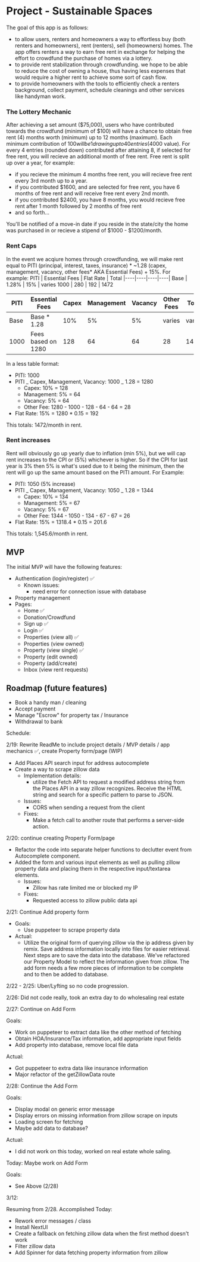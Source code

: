 # Project - Sustainable Spaces

The goal of this app is as follows:

- to allow users, renters and homeowners a way to effortless buy (both renters and homeowners), rent (renters), sell (homeowners) homes. The app offers renters a way to earn free rent in exchange for helping the effort to crowdfund the purchase of homes via a lottery.
- to provide rent stabilization through crowdfunding. we hope to be able to reduce the cost of owning a house, thus having less expenses that would require a higher rent to achieve some sort of cash flow.
- to provide homeowners with the tools to efficiently check a renters background, collect payment, schedule cleanings and other services like handyman work.

### The Lottery Mechanic

After achieving a set amount ($75,000), users who have contributed towards the crowdfund (minimum of $100) will have a chance to obtain free rent (4) months worth (minimum) up to 12 months (maximum). Each minimum contribution of $100 will be 1 drawing up to 40 entries ($4000 value). For every 4 entries (rounded down) contributed after attaining 8, if selected for free rent, you will recieve an additional month of free rent. Free rent is split up over a year, for example:

- if you recieve the minimum 4 months free rent, you will recieve free rent every 3rd month up to a year.
- if you contributed $1600, and are selected for free rent, you have 6 months of free rent and will receive free rent every 2nd month.
- if you contributed $2400, you have 8 months, you would recieve free rent after 1 month followed by 2 months of free rent
- and so forth...

You'll be notified of a move-in date if you reside in the state/city the home was purchased in or recieve a stipend of $1000 - $1200/month.

### Rent Caps

In the event we acqiure homes through crowdfunding, we will make rent equal to PITI (principal, interest, taxes, insurance) \* ~1.28 (capex, management, vacancy, other fees\* AKA Essential Fees) + 15%. For example:
PITI | Essential Fees | Flat Rate | Total
|----|----|----|----|
Base | 1.28% | 15% | varies
1000 | 280 | 192 | 1472

| PITI | Essential Fees     | Capex | Management | Vacancy | Other Fees | Total  |
| ---- | ------------------ | ----- | ---------- | ------- | ---------- | ------ |
| Base | Base \* 1.28       | 10%   | 5%         | 5%      | varies     | varies |
| 1000 | Fees based on 1280 | 128   | 64         | 64      | 28         | 1472   |

In a less table format:

- PITI: 1000
- PITI _ Capex, Management, Vacancy: 1000 _ 1.28 = 1280
  - Capex: 10% = 128
  - Management: 5% = 64
  - Vacancy: 5% = 64
  - Other Fee: 1280 - 1000 - 128 - 64 - 64 = 28
- Flat Rate: 15% = 1280 \* 0.15 = 192

This totals: 1472/month in rent.

### Rent increases

Rent will obviously go up yearly due to inflation (min 5%), but we will cap rent increases to the CPI or (5%) whichever is higher. So if the CPI for last year is 3% then 5% is what's used due to it being the minimum, then the rent will go up the same amount based on the PITI amount. For Example:

- PITI: 1050 (5% increase)
- PITI _ Capex, Management, Vacancy: 1050 _ 1.28 = 1344
  - Capex: 10% = 134
  - Management: 5% = 67
  - Vacancy: 5% = 67
  - Other Fee: 1344 - 1050 - 134 - 67 - 67 = 26
- Flat Rate: 15% = 1318.4 \* 0.15 = 201.6

This totals: 1,545.6/month in rent.

## MVP

The initial MVP will have the following features:

- Authentication (login/register) ✅
  - Known issues:
    - need error for connection issue with database
- Property management
- Pages:
  - Home ✅
  - Donation/Crowdfund
  - Sign up ✅
  - Login ✅
  - Properties (view all) ✅
  - Properties (view owned)
  - Property (view single) ✅
  - Property (edit owned)
  - Property (add/create)
  - Inbox (view rent requests)

## Roadmap (future features)

- Book a handy man / cleaning
- Accept payment
- Manage "Escrow" for property tax / Insurance
- Withdrawal to bank

Schedule:

2/19: Rewrite ReadMe to include project details / MVP details / app mechanics ✅, create Property form/page (WIP)

- Add Places API search input for address autocomplete
- Create a way to scrape zillow data
  - Implementation details:
    - utilize the Fetch API to request a modified address string from the Places API in a way zillow recognizes. Receive the HTML string and search for a specific pattern to parse to JSON.
  - Issues:
    - CORS when sending a request from the client
  - Fixes:
    - Make a fetch call to another route that performs a server-side action.

2/20: continue creating Property Form/page

- Refactor the code into separate helper functions to declutter event from Autocomplete component.
- Added the form and various input elements as well as pulling zillow property data and placing them in the respective input/textarea elements.
  - Issues:
    - Zillow has rate limited me or blocked my IP
  - Fixes:
    - Requested access to zillow public data api

2/21: Continue Add property form

- Goals:
  - Use puppeteer to scrape property data
- Actual:
  - Utilize the original form of querying zillow via the ip address given by remix. Save address information locally into files for easier retrieval. Next steps are to save the data into the database. We've refactored our Property Model to reflect the information given from zillow. The add form needs a few more pieces of information to be complete and to then be added to database.

2/22 - 2/25: Uber/Lyfting so no code progression.

2/26: Did not code really, took an extra day to do wholesaling real estate

2/27: Continue on Add Form

Goals:

- Work on puppeteer to extract data like the other method of fetching
- Obtain HOA/Insurance/Tax information, add appropriate input fields
- Add property into database, remove local file data

Actual:

- Got puppeteer to extra data like insurance information
- Major refactor of the getZillowData route

2/28: Continue the Add Form

Goals:

- Display modal on generic error message
- Display errors on missing information from zillow scrape on inputs
- Loading screen for fetching
- Maybe add data to database?

Actual:

- I did not work on this today, worked on real estate whole saling.

Today: Maybe work on Add Form

Goals:

- See Above (2/28)

3/12:

Resuming from 2/28.
Accomplished Today:

- Rework error messages / class
- Install NextUI
- Create a fallback on fetching zillow data when the first method doesn't work
- Filter zillow data
- Add Spinner for data fetching property information from zillow
